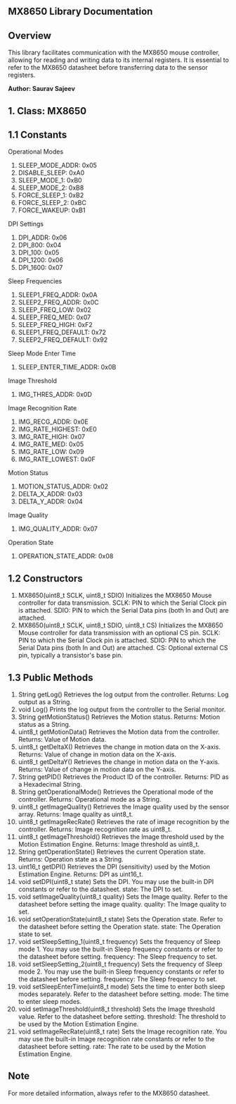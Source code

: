 MX8650 Library Documentation
---------------------------
Overview
--------
This library facilitates communication with the MX8650 mouse controller, allowing for reading and writing data to its internal registers. It is essential to refer to the MX8650 datasheet before transferring data to the sensor registers.

**Author: Saurav Sajeev**

**1. Class: MX8650**
--------------------

1.1 Constants
---------

Operational Modes

1.	SLEEP_MODE_ADDR: 0x05
2.	DISABLE_SLEEP: 0xA0
3.	SLEEP_MODE_1: 0xB0
4.	SLEEP_MODE_2: 0xB8
5.	FORCE_SLEEP_1: 0xB2
6.	FORCE_SLEEP_2: 0xBC
7.	FORCE_WAKEUP: 0xB1

DPI Settings

1.	DPI_ADDR: 0x06
2.	DPI_800: 0x04
3.	DPI_100: 0x05
4.	DPI_1200: 0x06
5.	DPI_1600: 0x07

Sleep Frequencies

1.	SLEEP1_FREQ_ADDR: 0x0A
2.	SLEEP2_FREQ_ADDR: 0x0C
3.	SLEEP_FREQ_LOW: 0x02
4.	SLEEP_FREQ_MED: 0x07
5.	SLEEP_FREQ_HIGH: 0xF2
6.	SLEEP1_FREQ_DEFAULT: 0x72
7.	SLEEP2_FREQ_DEFAULT: 0x92

Sleep Mode Enter Time

1.	SLEEP_ENTER_TIME_ADDR: 0x0B

Image Threshold

1.	IMG_THRES_ADDR: 0x0D

Image Recognition Rate

1.	IMG_RECG_ADDR: 0x0E
2.	IMG_RATE_HIGHEST: 0xE0
3.	IMG_RATE_HIGH: 0x07
4.	IMG_RATE_MED: 0x05
5.	IMG_RATE_LOW: 0x09
6.	IMG_RATE_LOWEST: 0x0F

Motion Status

1.	MOTION_STATUS_ADDR: 0x02
2.	DELTA_X_ADDR: 0x03
3.	DELTA_Y_ADDR: 0x04

Image Quality

1.	IMG_QUALITY_ADDR: 0x07

Operation State

1.	OPERATION_STATE_ADDR: 0x08

1.2 Constructors
----------------
1.	MX8650(uint8_t SCLK, uint8_t SDIO)
Initializes the MX8650 Mouse controller for data transmission.
SCLK: PIN to which the Serial Clock pin is attached.
SDIO: PIN to which the Serial Data pins (both In and Out) are attached.
2.	MX8650(uint8_t SCLK, uint8_t SDIO, uint8_t CS)
Initializes the MX8650 Mouse controller for data transmission with an optional CS pin.
SCLK: PIN to which the Serial Clock pin is attached.
SDIO: PIN to which the Serial Data pins (both In and Out) are attached.
CS: Optional external CS pin, typically a transistor's base pin.

1.3 Public Methods
------------------
1.	String getLog()
Retrieves the log output from the controller.
Returns: Log output as a String.
2.	void Log()
Prints the log output from the controller to the Serial monitor.
3.	String getMotionStatus()
Retrieves the Motion status.
Returns: Motion status as a String.
4.	uint8_t getMotionData()
Retrieves the Motion data from the controller.
Returns: Value of Motion data.
5.	uint8_t getDeltaX()
Retrieves the change in motion data on the X-axis.
Returns: Value of change in motion data on the X-axis.
6.	uint8_t getDeltaY()
Retrieves the change in motion data on the Y-axis.
Returns: Value of change in motion data on the Y-axis.
7.	String getPID()
Retrieves the Product ID of the controller.
Returns: PID as a Hexadecimal String.
8.	String getOperationalMode()
Retrieves the Operational mode of the controller.
Returns: Operational mode as a String.
9.	uint8_t getImageQuality()
Retrieves the Image quality used by the sensor array.
Returns: Image quality as uint8_t.
10.	uint8_t getImageRecRate()
Retrieves the rate of image recognition by the controller.
Returns: Image recognition rate as uint8_t.
11.	uint8_t getImageThreshold()
Retrieves the Image threshold used by the Motion Estimation Engine.
Returns: Image threshold as uint8_t.
12.	String getOperationState()
Retrieves the current Operation state.
Returns: Operation state as a String.
13.	uint16_t getDPI()
Retrieves the DPI (sensitivity) used by the Motion Estimation Engine.
Returns: DPI as uint16_t.
14.	void setDPI(uint8_t state)
Sets the DPI. You may use the built-in DPI constants or refer to the datasheet.
state: The DPI to set.
15.	void setImageQuality(uint8_t quality)
Sets the Image quality. Refer to the datasheet before setting the image quality.
quality: The Image quality to set.
16.	void setOperationState(uint8_t state)
Sets the Operation state. Refer to the datasheet before setting the Operation state.
state: The Operation state to set.
17.	void setSleepSetting_1(uint8_t frequency)
Sets the frequency of Sleep mode 1. You may use the built-in Sleep frequency constants or refer to the datasheet before setting.
frequency: The Sleep frequency to set.
18.	void setSleepSetting_2(uint8_t frequency)
Sets the frequency of Sleep mode 2. You may use the built-in Sleep frequency constants or refer to the datasheet before setting.
frequency: The Sleep frequency to set.
19.	void setSleepEnterTime(uint8_t mode)
Sets the time to enter both sleep modes separately. Refer to the datasheet before setting.
mode: The time to enter sleep modes.
20.	void setImageThreshold(uint8_t threshold)
Sets the Image threshold value. Refer to the datasheet before setting.
threshold: The threshold to be used by the Motion Estimation Engine.
21.	void setImageRecRate(uint8_t rate)
Sets the Image recognition rate. You may use the built-in Image recognition rate constants or refer to the datasheet before setting.
rate: The rate to be used by the Motion Estimation Engine.

Note
----
For more detailed information, always refer to the MX8650 datasheet.

